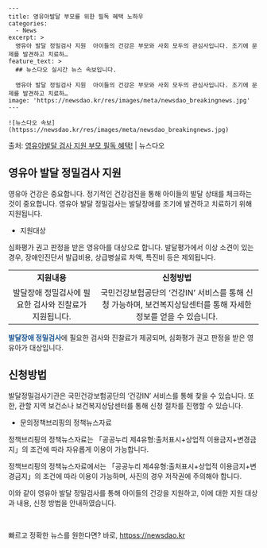     ---
    title: 영유아발달 부모를 위한 필독 혜택 노하우
    categories:
      - News
    excerpt: >
      영유아 발달 정밀검사 지원  아이들의 건강은 부모와 사회 모두의 관심사입니다. 조기에 문제를 발견하고 치료하…
    feature_text: >
      ## 뉴스다오 실시간 뉴스 속보입니다.
    
      영유아 발달 정밀검사 지원  아이들의 건강은 부모와 사회 모두의 관심사입니다. 조기에 문제를 발견하고 치료하…
    image: 'https://newsdao.kr/res/images/meta/newsdao_breakingnews.jpg'
    ---
    
    ![뉴스다오 속보](httpss://newsdao.kr/res/images/meta/newsdao_breakingnews.jpg)

<p>출처: <a href="httpss://newsdao.kr/4565" rel="dofollow">영유아발달 검사 지원 부모 필독 혜택!</a> | 뉴스다오</p>

<h2 data-ke-size="size26">영유아 발달 정밀검사 지원</h2>

영유아 건강은 중요합니다. 정기적인 건강검진을 통해 아이들의 발달 상태를 체크하는 것이 중요합니다. 영유아 발달 정밀검사는 발달장애를 조기에 발견하고 치료하기 위해 지원됩니다.

<ul>
  <li>지원대상</li>
</ul>
<p data-ke-size="size16">심화평가 권고 판정을 받은 영유아를 대상으로 합니다. 발달평가에서 이상 소견이 있는 경우, 장애인진단서 발급비용, 상급병실료 차액, 특진비 등은 제외됩니다.</p>

<table>
  <tr>
    <td style="text-align: center; height: 17px;"><b>지원내용</b></td>
    <td style="text-align: center; height: 17px;"><b>신청방법</b></td>
  </tr>
  <tr>
    <td style="text-align: center; height: 17px;">발달장애 정밀검사에 필요한 검사와 진찰료가 지원됩니다.</td>
    <td style="text-align: center; height: 17px;">국민건강보험공단의 ‘건강IN’ 서비스를 통해 신청 가능하며, 보건복지상담센터를 통해 자세한 정보를 얻을 수 있습니다.</td>
  </tr>
</table>

<b><span style="color: #1a5490;">발달장애 정밀검사</span></b>에 필요한 검사와 진찰료가 제공되며, 심화평가 권고 판정을 받은 영유아가 대상입니다.

<h2 data-ke-size="size26">신청방법</h2>

<p data-ke-size="size16">발달정밀검사기관은 국민건강보험공단의 ‘건강IN’ 서비스를 통해 찾을 수 있습니다. 또한, 관할 지역 보건소나 보건복지상담센터를 통해 신청 절차를 진행할 수 있습니다.</p>

<ul>
  <li>문의정책브리핑의 정책뉴스자료</li>
</ul>
<p data-ke-size="size16">정책브리핑의 정책뉴스자료는 「공공누리 제4유형:출처표시+상업적 이용금지+변경금지」의 조건에 따라 자유롭게 이용이 가능합니다.</p>

정책브리핑의 정책뉴스자료에서는 「공공누리 제4유형:출처표시+상업적 이용금지+변경금지」의 조건에 따라 이용이 가능하며, 사진의 경우 저작권에 주의해야 합니다.

이와 같이 영유아 발달 정밀검사를 통해 아이들의 건강을 지원하고, 이에 대한 지원 대상과 내용, 신청 방법을 안내하였습니다.<p data-ke-size="size16">&nbsp;</p> 

빠르고 정확한 뉴스를 원한다면? 바로, <a href="httpss://newsdao.kr" rel="dofollow">httpss://newsdao.kr</a>


    